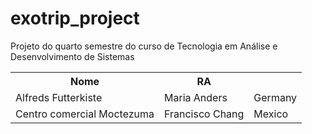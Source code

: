 # exotrip_project
Projeto do quarto semestre do curso de Tecnologia em Análise e Desenvolvimento de Sistemas

<table>
  <tr>
    <th>Nome</th>
    <th>RA</th>
  </tr>
  <tr>
    <td>Alfreds Futterkiste</td>
    <td>Maria Anders</td>
    <td>Germany</td>
  </tr>
  <tr>
    <td>Centro comercial Moctezuma</td>
    <td>Francisco Chang</td>
    <td>Mexico</td>
  </tr>
</table>
